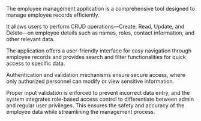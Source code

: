 
The employee management application is a comprehensive tool designed to manage employee records efficiently.

It allows users to perform CRUD operations—Create, Read, Update, and Delete—on employee details such as names, roles, contact information, and other relevant data.

The application offers a user-friendly interface for easy navigation through employee records and provides search and filter functionalities for quick access to specific data.

Authentication and validation mechanisms ensure secure access, where only authorized personnel can modify or view sensitive information. 

Proper input validation is enforced to prevent incorrect data entry, and the system integrates role-based access control to differentiate between admin and regular user privileges. 
This ensures the safety and accuracy of the employee data while streamlining the management process.

